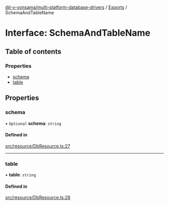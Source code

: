 [@l-v-yonsama/multi-platform-database-drivers](../README.md) / [Exports](../modules.md) / SchemaAndTableName

# Interface: SchemaAndTableName

## Table of contents

### Properties

- [schema](SchemaAndTableName.md#schema)
- [table](SchemaAndTableName.md#table)

## Properties

### schema

• `Optional` **schema**: `string`

#### Defined in

[src/resource/DbResource.ts:27](https://github.com/l-v-yonsama/db-drivers/blob/ffedad0/src/resource/DbResource.ts#L27)

___

### table

• **table**: `string`

#### Defined in

[src/resource/DbResource.ts:28](https://github.com/l-v-yonsama/db-drivers/blob/ffedad0/src/resource/DbResource.ts#L28)
